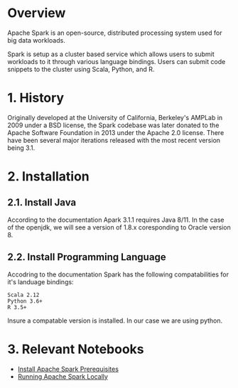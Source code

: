 # Overview
Apache Spark is an open-source, distributed processing system used for big data workloads.

Spark is setup as a cluster based service which allows users to submit workloads to it through various language bindings. Users can submit code snippets to the cluster using Scala, Python, and R.

# 1. History
Originally developed at the University of California, Berkeley's AMPLab in 2009 under a BSD license, the Spark codebase was later donated to the Apache Software Foundation in 2013 under the Apache 2.0 license. There have been several major iterations released with the most recent version being 3.1.

# 2. Installation

## 2.1. Install Java
According to the documentation Apark 3.1.1 requires Java 8/11. In the case of the openjdk, we will see a version of 1.8.x coresponding to Oracle version 8.

## 2.2. Install Programming Language
Accodring to the documentation Spark has the following compatabilities for it's landuage bindings:

    Scala 2.12
    Python 3.6+
    R 3.5+

Insure a compatable version is installed. In our case we are using python.

# 3. Relevant Notebooks
- [Install Apache Spark Prerequisites](Install%20Apache%20Spark%20Prerequisites.ipynb)
- [Running Apache Spark Locally](Running%20Apache%20Spark%20Locally.ipynb)